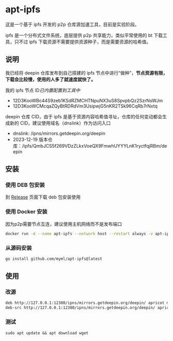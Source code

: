 # apt-ipfs

这是一个基于 ipfs 开发的 p2p 仓库源加速工具，目前是实验阶段。

ipfs 是一个分布式文件系统，底层提供 p2p 共享能力，类似平常使用的 bt 下载工具，只不过 ipfs 下载资源不需要提供资源种子，而是需要资源的哈希值。

## 说明

我已经将 deepin 仓库发布到自己搭建的 ipfs 节点中进行“做种”，**节点资源有限，下载会比较慢，使用的人多了就速度就快了。**

我的 ipfs 节点 ID*已内置配置到工具中*

- 12D3KooWBc44S9zeb1KSdRZMCHTNpuNX3uS8SpvpbQz2SzrNsWJm
- 12D3KooWCMcqaZQyBtRDRdVm3UsipwjG5nKR2TSk96CqRb7rNxtq

deepin 仓库 CID，由于 ipfs 是基于资源内容哈希值寻址，仓库的任何变动都会生成新的 CID，建议使用域名（dnslink）作为访问入口

- dnslink: /ipns/mirrors.getdeepin.org/deepin
- 2023-12-19 版本仓库：/ipfs/QmbJCS5f269VDzZLkxVoeQX9FmwhUYYYLnK1ryctfqjRBm/deepin

## 安装

### 使用 DEB 包安装

到 [Release](https://github.com/myml/apt-ipfs/releases) 页面下载 deb 包安装使用

### 使用 Docker 安装

因为p2p需要节点互连，建议使用主机网络而不是发布端口

```sh
docker run -d --name apt-ipfs --network host --restart always -v apt-ipfs-data:/data ghcr.io/myml/apt-ipfs:main /apt-ipfs -l 127.0.0.1:12380
```

### 从源码安装

```sh
go install github.com/myml/apt-ipfs@latest
```

## 使用

### 改源

```sh
deb http://127.0.0.1:12380/ipns/mirrors.getdeepin.org/deepin/ apricot main contrib non-free
deb-src http://127.0.0.1:12380/ipns/mirrors.getdeepin.org/deepin/ apricot main contrib non-free
```

### 测试

`sudo apt update && apt download wget`
